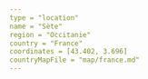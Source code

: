 ```yaml
---
type = "location"
name = "Sète"
region = "Occitanie"
country = "France"
coordinates = [43.402, 3.696]
countryMapFile = "map/france.md"
---
```


